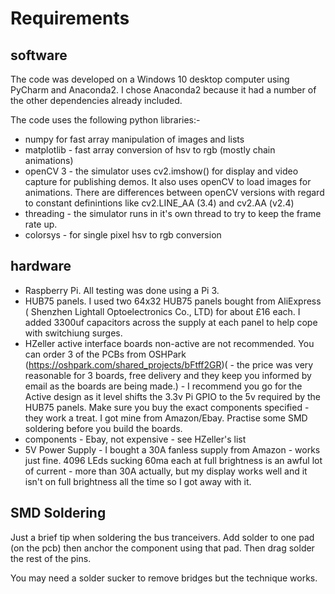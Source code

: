 # Requirements

## software
The code was developed on a Windows 10 desktop computer using PyCharm and Anaconda2. I chose Anaconda2 because it had 
a number of the other dependencies already included.

The code uses the following python libraries:-

- numpy for fast array manipulation of images and lists
- matplotlib - fast array conversion of hsv to rgb (mostly chain animations)
- openCV 3 - the simulator uses cv2.imshow() for display and video capture for publishing demos. It also uses openCV to
 load images for animations. There are differences between openCV versions with regard to constant definintions like 
 cv2.LINE_AA (3.4) and cv2.AA (v2.4)
- threading - the simulator runs in it's own thread to try to keep the frame rate up.
- colorsys - for single pixel hsv to rgb conversion

## hardware

- Raspberry Pi. All testing was done using a Pi 3.
- HUB75 panels. I used two 64x32 HUB75 panels bought from AliExpress ( Shenzhen Lightall Optoelectronics Co., LTD) 
for about £16 each. I added 3300uf capacitors across the supply at each panel to help cope with switchiung surges.
- HZeller active interface boards non-active are not recommended. You can order 3 of the PCBs from OSHPark 
(https://oshpark.com/shared_projects/bFtff2GR)( - the price was very reasonable for 3 boards, free delivery and they 
keep you informed by email as the boards are being made.) - I recommend you go for the Active design as it level shifts the 3.3v Pi GPIO to the 5v required by the HUB75 panels. Make sure you buy the exact components specified - they work a treat. I got mine from Amazon/Ebay. Practise some SMD soldering before you build the boards.
- components - Ebay, not expensive - see HZeller's list
- 5V Power Supply - I bought a 30A fanless supply from Amazon - works just fine. 4096 LEds sucking 60ma each at full 
brightness is an awful lot of current - more than 30A actually, but my display works well and it isn't on full 
brightness all the time so I got away with it.

## SMD Soldering

Just a brief tip when soldering the bus tranceivers. Add solder to one pad (on the pcb) then anchor the component using 
that pad. Then drag solder the rest of the pins. 

You may need a solder sucker to remove bridges but the technique works.

